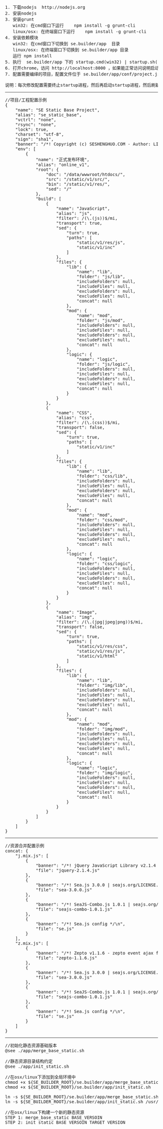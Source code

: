 <pre>
1. 下载nodejs  http://nodejs.org
2. 安装nodejs
3. 安装grunt
   win32: 在cmd窗口下运行    npm install -g grunt-cli
   linux/osx: 在终端窗口下运行    npm install -g grunt-cli
4. 安装依赖模块
   win32: 在cmd窗口下切换到 se.builder/app  目录
   linux/osx: 在终端窗口下切换到 se.builder/app 目录
   运行 npm install
5. 执行  se.builder/app 下的 startup.cmd(win32) | startup.sh(linux/osx)
6. 打开chrome，访问 http://localhost:8000 ，如果能正常访问说明启动成功
7. 配置需要编绎的项目，配置文件位于 se.builder/app/conf/project.js

说明：每次修改配置需要终止startup进程，然后再启动startup进程，然后刷新web页面
</pre>
---
<pre>
//项目/工程配置示例
{
    "name": "SE Static Base Project",
    "alias": "se_static_base",
    "vctrl": "none",
    "rsync": "none",
    "lock": true,
    "charset": "utf-8",
    "sign": "sha1",
    "banner": "/*! Copyright (c) SESHENGHUO.COM - Author: LIJUN - Email: zwlijun@gmail.com */\n",
    "env": [
        {
            "name": "正式发布环境",
            "alias": "online_v1",
            "root": {
                "doc": "/data/wwwroot/htdocs/",
                "src": "/static/v1/src/",
                "bin": "/static/v1/res/",
                "sed": "/"
            },
            "build": [
                {
                    "name": "JavaScript",
                    "alias": "js",
                    "filter": /(\.(js))$/mi,
                    "transport": true,
                    "sed": {
                        "turn": true,
                        "paths": [
                            "static/v1/res/js",
                            "static/v1/inc"
                        ]
                    },
                    "files": {
                        "lib": {
                            "name": "lib",
                            "folder": "js/lib",
                            "includeFolders": null,
                            "includeFiles": null,
                            "excludeFolders": null,
                            "excludeFiles": null,
                            "concat": null
                        },
                        "mod": {
                            "name": "mod",
                            "folder": "js/mod",
                            "includeFolders": null,
                            "includeFiles": null,
                            "excludeFolders": null,
                            "excludeFiles": null,
                            "concat": null
                        },
                        "logic": {
                            "name": "logic",
                            "folder": "js/logic",
                            "includeFolders": null,
                            "includeFiles": null,
                            "excludeFolders": null,
                            "excludeFiles": null,
                            "concat": null
                        }
                    }
                },
                {
                    "name": "CSS",
                    "alias": "css",
                    "filter": /(\.(css))$/mi,
                    "transport": false,
                    "sed": {
                        "turn": true,
                        "paths": [
                            "static/v1/inc"
                        ]
                    },
                    "files": {
                        "lib": {
                            "name": "lib",
                            "folder": "css/lib",
                            "includeFolders": null,
                            "includeFiles": null,
                            "excludeFolders": null,
                            "excludeFiles": null,
                            "concat": null
                        },
                        "mod": {
                            "name": "mod",
                            "folder": "css/mod",
                            "includeFolders": null,
                            "includeFiles": null,
                            "excludeFolders": null,
                            "excludeFiles": null,
                            "concat": null
                        },
                        "logic": {
                            "name": "logic",
                            "folder": "css/logic",
                            "includeFolders": null,
                            "includeFiles": null,
                            "excludeFolders": null,
                            "excludeFiles": null,
                            "concat": null
                        }
                    }
                },
                {
                    "name": "Image",
                    "alias": "img",
                    "filter": /(\.(jpg|jpeg|png))$/mi,
                    "transport": false,
                    "sed": {
                        "turn": true,
                        "paths": [
                            "static/v1/res/css",
                            "static/v1/res/js",
                            "static/v1/html"
                        ]
                    },
                    "files": {
                        "lib": {
                            "name": "lib",
                            "folder": "img/lib",
                            "includeFolders": null,
                            "includeFiles": null,
                            "excludeFolders": null,
                            "excludeFiles": null,
                            "concat": null
                        },
                        "mod": {
                            "name": "mod",
                            "folder": "img/mod",
                            "includeFolders": null,
                            "includeFiles": null,
                            "excludeFolders": null,
                            "excludeFiles": null,
                            "concat": null
                        },
                        "logic": {
                            "name": "logic",
                            "folder": "img/logic",
                            "includeFolders": null,
                            "includeFiles": null,
                            "excludeFolders": null,
                            "excludeFiles": null,
                            "concat": null
                        }
                    }
                }
            ]
        }
    ]
}
</pre>
---
<pre>
//资源合并配置示例
concat: {
    "j.mix.js": [
        {
            "banner": "/*! jQuery JavaScript Library v2.1.4 - http://jquery.org/license */\n",
            "file": "jquery-2.1.4.js"
        }, 
        {
            "banner": "/*! Sea.js 3.0.0 | seajs.org/LICENSE.md */\n",
            "file": "sea-3.0.0.js"
        }, 
        {
            "banner": "/*! SeaJS-Combo.js 1.0.1 | seajs.org/LICENSE.md */\n",
            "file": "seajs-combo-1.0.1.js"
        },
        {
            "banner": "/*! Sea.js config */\n",
            "file": "se.js"
        }
    ],
    "z.mix.js": [
        {
            "banner": "/*! Zepto v1.1.6 - zepto event ajax form ie - zeptojs.com/license */\n",
            "file": "zepto-1.1.6.js"
        }, 
        {
            "banner": "/*! Sea.js 3.0.0 | seajs.org/LICENSE.md */\n",
            "file": "sea-3.0.0.js"
        }, 
        {
            "banner": "/*! SeaJS-Combo.js 1.0.1 | seajs.org/LICENSE.md */\n",
            "file": "seajs-combo-1.0.1.js"
        },
        {
            "banner": "/*! Sea.js config */\n",
            "file": "se.js"
        }
    ]
}
</pre>
---
<pre>
//初始化静态资源基础版本
@see ./app/merge_base_static.sh

//静态资源目录结构约定
@see ./app/init_static.sh

//在osx/linux下添加到全局环境中
chmod +x ${SE_BUILDER_ROOT}/se.builder/app/merge_base_static.sh
chmod +x ${SE_BUILDER_ROOT}/se.builder/app/init_static.sh

ln -s ${SE_BUILDER_ROOT}/se.builder/app/merge_base_static.sh /usr/local/bin/merge_base_static
ln -s ${SE_BUILDER_ROOT}/se.builder/app/init_static.sh /usr/local/bin/init_static

//在osx/linux下构建一个新的静态资源
STEP 1: merge_base_static BASE_VERSOIN
STEP 2: init_static BASE_VERSOIN TARGET_VERSION
</pre>


